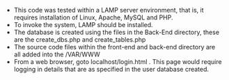 - This code was tested within a LAMP server environment, that is, it requires installation of Linux, Apache, MySQL and PHP. 
- To invoke the system, LAMP should be installed.
- The database is created using the files in the Back-End directory, these are the create_dbs.php and create_tables.php
- The source code files within the front-end and back-end directory are all added into the /VAR/WWW   
- From a web browser, goto localhost/login.html . This page would require logging in details that are as specified in the user database created. 
